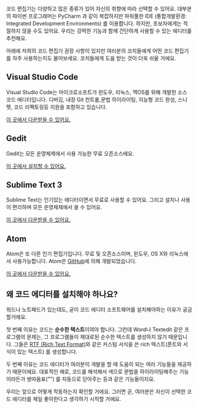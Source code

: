 코드 편집기는 다양하고 많은 종류가 있어 자신의 취향에 따라 선택할 수 있어요. 대부분의 파이썬 프로그래머는 PyCharm 과 같이 복잡하지만 파워풀한 IDE (통합개발환경: Integrated Development Environments) 를 이용합니다. 하지만, 초보자에게는 적절하지 않을 수도 있어요. 우리는 강력한 기능과 함께 간단하게 사용할 수 있는 에디터를 추천해요.

아래에 저희의 코드 편집기 권장 사항이 있지만 여러분의 코치들에게 어떤 코드 편집기를 자주 사용하는지도 물어보세요. 코치들에게 도움 받는 것이 더욱 쉬울 거에요.

## Visual Studio Code

Visual Studio Code는 마이크로소프트가 윈도우, 리눅스, 맥OS를 위해 개발한 소스 코드 에디터입니다. 디버깅, 내장 Git 컨트롤,문법 하이라이팅, 지능형 코드 완성, 스니펫, 코드 리팩토링등 지원을 포함하고 있습니다.

[이 곳에서 다운받을 수 있어요.](https://code.visualstudio.com/)

## Gedit

Gedit는 모든 운영체제에서 사용 가능한 무료 오픈소스에요. 

[이 곳에서 설치할 수 있어요.](https://wiki.gnome.org/Apps/Gedit#Download)

## Sublime Text 3

Sublime Text는 인기있는 에디터이면서 무료로 사용할 수 있어요. 그리고 설치나 사용이 편리하며 모든 운영체제에서 쓸 수 있어요.

[이 곳에서 다운받을 수 있어요.](https://www.sublimetext.com/3)

## Atom

Atom은 또 다른 인기 편집기입니다. 무료 및 오픈소스이며, 윈도우, OS X와 리눅스에서 사용가능합니다. Atom은 [GitHub](https://github.com/)에 의해 개발되었습니다.

[이 곳에서 다운받을 수 있어요.](https://atom.io/)

## 왜 코드 에디터를 설치해야 하나요?

워드나 노트패드가 있는데도, 굳이 코드 에디터 소프트웨어를 설치해야하는 이유가 궁금할거에요.

첫 번째 이유는 코드는 **순수한 텍스트**이여야 합니다. 그런데 Word나 Textedit 같은 프로그램의 문제는, 그 프로그램들이 제대로된 순수한 텍스트를 생성하지 않기 때문입니다. 그들은 [RTF (Rich Text Format)](https://en.wikipedia.org/wiki/Rich_Text_Format)와 같은 커스텀 서식을 쓴 rich 텍스트(폰트와 서식이 있는 텍스트) 를 생성합니다.

두 번째 이유는 코드 에디터가 여러분이 개발을 할 때 도움이 되는 여러 기능들을 제공하기 때문이에요. 대표적인 예로, 코드를 해석해서 색으로 문법을 하이라이팅해주는 기능이라든가 쌍따옴표("") 를 자동으로 닫아주는 등과 같은 기능들이지요.

우리는 앞으로 어떻게 작동하는지 확인할 거에요. 그러면 곧, 여러분은 자신이 선택한 코드 에디터를 제일 좋아한다고 생각하기 시작할 거에요.